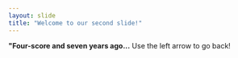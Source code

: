 ```yaml
---
layout: slide
title: "Welcome to our second slide!"
---
```

**"Four-score and seven years ago...**
Use the left arrow to go back!
